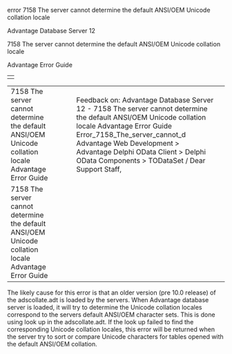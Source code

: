 error 7158 The server cannot determine the default ANSI/OEM Unicode collation locale




Advantage Database Server 12  

7158 The server cannot determine the default ANSI/OEM Unicode collation locale

Advantage Error Guide

|  |
| --- |
|  |

|  |  |  |  |  |
| --- | --- | --- | --- | --- |
| 7158 The server cannot determine the default ANSI/OEM Unicode collation locale  Advantage Error Guide |  |  | Feedback on: Advantage Database Server 12 - 7158 The server cannot determine the default ANSI/OEM Unicode collation locale Advantage Error Guide Error\_7158\_The\_server\_cannot\_d Advantage Web Development > Advantage Delphi OData Client > Delphi OData Components > TODataSet / Dear Support Staff, |  |
| 7158 The server cannot determine the default ANSI/OEM Unicode collation locale  Advantage Error Guide |  |  |  |  |

The likely cause for this error is that an older version (pre 10.0 release) of the adscollate.adt is loaded by the servers. When Advantage database server is loaded, it will try to determine the Unicode collation locales correspond to the servers default ANSI/OEM character sets. This is done using look up in the adscollate.adt. If the look up failed to find the corresponding Unicode collation locales, this error will be returned when the server try to sort or compare Unicode characters for tables opened with the default ANSI/OEM collation.